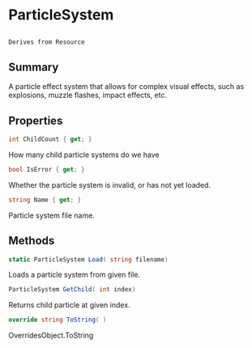 # ParticleSystem

## 
```c#
Derives from Resource
```

## Summary

A particle effect system that allows for complex visual effects, such as
explosions, muzzle flashes, impact effects, etc.
## Properties

```c#
int ChildCount { get; } 
```
How many child particle systems do we have
```c#
bool IsError { get; } 
```
Whether the particle system is invalid, or has not yet loaded.
```c#
string Name { get; } 
```
Particle system file name.
## Methods

```c#
static ParticleSystem Load( string filename) 
```
Loads a particle system from given file.
```c#
ParticleSystem GetChild( int index) 
```
Returns child particle at given index.
```c#
override string ToString( ) 
```
OverridesObject.ToString
